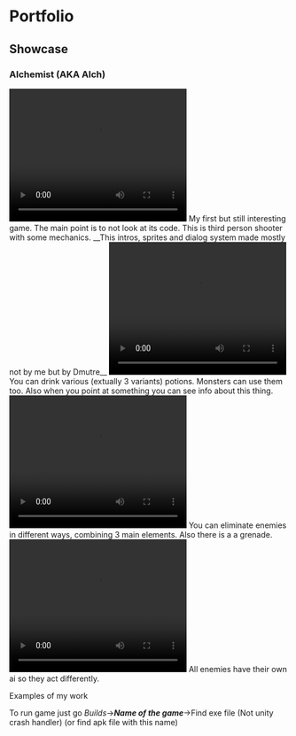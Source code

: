 # Portfolio
## Showcase
### Alchemist (AKA Alch)

<video width="320" height="240" controls autoplay loop>
  <source src="Videos/alch-intro.mp4" type="video/mp4">
  Your browser does not support the video tag.
</video>
My first but still interesting game. The main point is to not look at its code. This is third person shooter with some mechanics.
__This intros, sprites and dialog system made mostly not by me but by Dmutre__
<video width="320" height="240" controls autoplay loop>
  <source src="Videos/alch-potions.mp4" type="video/mp4">
  Your browser does not support the video tag.
</video>
You can drink various (extually 3 variants) potions. Monsters can use them too. Also when you point at something you can see info about this thing.
<video width="320" height="240" controls autoplay loop>
  <source src="Videos/alch-fight.mp4" type="video/mp4">
  Your browser does not support the video tag.
</video>
You can eliminate enemies in different ways, combining 3 main elements. Also there is a a grenade.
<video width="320" height="240" controls autoplay loop>
  <source src="Videos/alch-ai.mp4" type="video/mp4">
  Your browser does not support the video tag.
</video>
All enemies have their own ai so they act differently.

Examples of my work

To run game just go _Builds_->___Name of the game___->Find exe file (Not unity crash handler) (or find apk file with this name)

